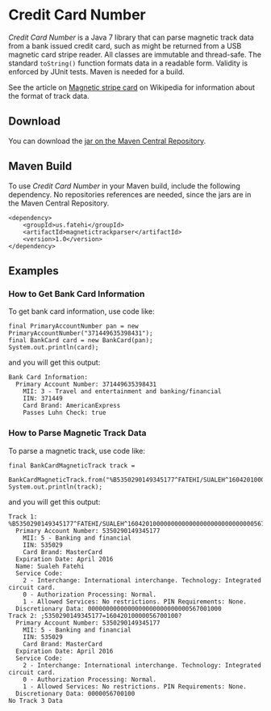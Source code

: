 # Credit Card Number

*Credit Card Number* is a Java 7 library that can parse magnetic track data from a bank issued credit card, such as might be returned from a USB magnetic card stripe reader. All classes are immutable and thread-safe. The standard `toString()` function formats data in a readable form. Validity is enforced by JUnit tests. Maven is needed for a build.

See the article on [Magnetic stripe card] on Wikipedia for information about the format of track data.

[Magnetic stripe card]: http://en.wikipedia.org/wiki/Magnetic_stripe_card

## Download

You can download the [jar on the Maven Central Repository].

## Maven Build

To use *Credit Card Number* in your Maven build, include the following dependency. No repositories references are needed, since the jars are in the Maven Central Repository.
```
<dependency>
    <groupId>us.fatehi</groupId>
    <artifactId>magnetictrackparser</artifactId>
    <version>1.0</version>
</dependency>
```


[jar on the Maven Central Repository]: http://search.maven.org/#search%7Cga%7C1%7Ca%3A%22magnetictrackparser%22


## Examples

### How to Get Bank Card Information

To get bank card information, use code like:
```
final PrimaryAccountNumber pan = new PrimaryAccountNumber("371449635398431");
final BankCard card = new BankCard(pan);
System.out.println(card);
```
and you will get this output:
```
Bank Card Information: 
  Primary Account Number: 371449635398431
    MII: 3 - Travel and entertainment and banking/financial
    IIN: 371449
    Card Brand: AmericanExpress
    Passes Luhn Check: true
```

### How to Parse Magnetic Track Data

To parse a magnetic track, use code like:
```
final BankCardMagneticTrack track = 
    BankCardMagneticTrack.from("%B5350290149345177^FATEHI/SUALEH^16042010000000000000000000000000000567001000?;5350290149345177=16042010000056700100?");
System.out.println(track);
```
and you will get this output:
```
Track 1: %B5350290149345177^FATEHI/SUALEH^16042010000000000000000000000000000567001000?
  Primary Account Number: 5350290149345177
    MII: 5 - Banking and financial
    IIN: 535029
    Card Brand: MasterCard
  Expiration Date: April 2016
  Name: Sualeh Fatehi
  Service Code: 
    2 - Interchange: International interchange. Technology: Integrated circuit card.
    0 - Authorization Processing: Normal.
    1 - Allowed Services: No restrictions. PIN Requirements: None.
  Discretionary Data: 0000000000000000000000000000567001000
Track 2: ;5350290149345177=16042010000056700100?
  Primary Account Number: 5350290149345177
    MII: 5 - Banking and financial
    IIN: 535029
    Card Brand: MasterCard
  Expiration Date: April 2016
  Service Code: 
    2 - Interchange: International interchange. Technology: Integrated circuit card.
    0 - Authorization Processing: Normal.
    1 - Allowed Services: No restrictions. PIN Requirements: None.
  Discretionary Data: 0000056700100
No Track 3 Data
```
